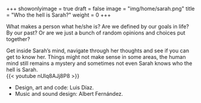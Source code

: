 +++
showonlyimage = true
draft = false
image = "img/home/sarah.png"
title = "Who the hell is Sarah?"
weight = 0
+++

What makes a person what he/she is? Are we defined by our goals in life? By our past? Or are we just a bunch of random opinions and choices put together?
<!--more-->

Get inside Sarah’s mind, navigate through her thoughts and see if you can get to know her. Things might not make sense in some areas, the human mind still remains a mystery and sometimes not even Sarah knows who the hell is Sarah.
</br>
{{< youtube nUlq8AJj8P8 >}}

* Design, art and code: Luis Díaz.
* Music and sound design: Albert Fernández.
